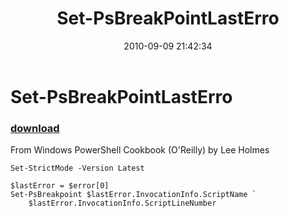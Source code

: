 ﻿---
pid:            2221
poster:         Lee Holmes
title:          Set-PsBreakPointLastErro
date:           2010-09-09 21:42:34
format:         posh
parent:         0
parent:         0

---

# Set-PsBreakPointLastErro

### [download](2221.ps1)

From Windows PowerShell Cookbook (O'Reilly) by Lee Holmes

```posh
Set-StrictMode -Version Latest

$lastError = $error[0]
Set-PsBreakpoint $lastError.InvocationInfo.ScriptName `
    $lastError.InvocationInfo.ScriptLineNumber
```
